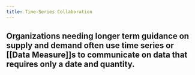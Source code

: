 ```yaml
---
title: Time-Series Collaboration
---
```


## Organizations needing longer term guidance on supply and demand often use time series or [[Data Measure]]s to communicate on data that requires only a date and quantity.
##
##
